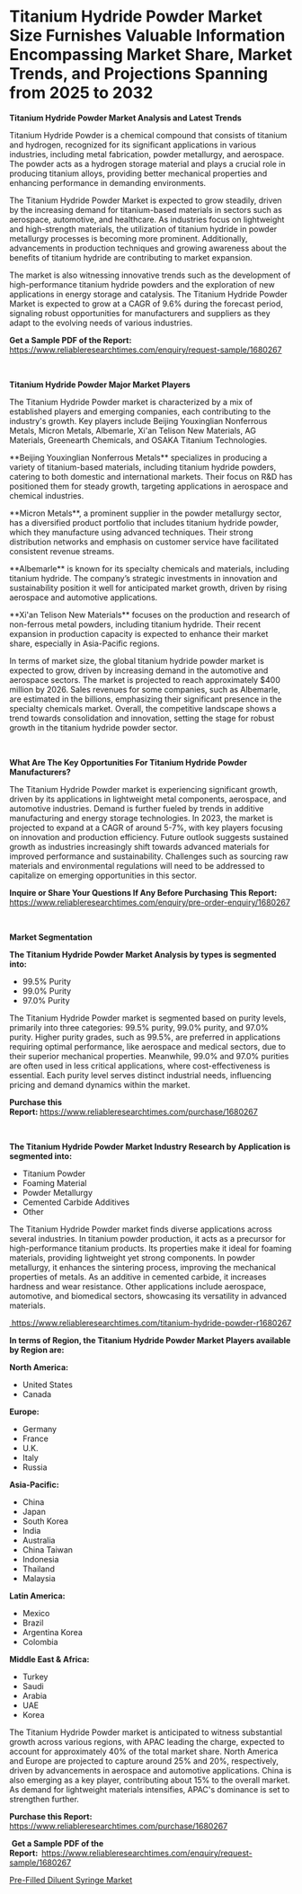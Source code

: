 <p><h1>Titanium Hydride Powder Market Size Furnishes Valuable Information Encompassing Market Share, Market Trends, and Projections Spanning from 2025 to 2032</h1></p><p><strong>Titanium Hydride Powder Market Analysis and Latest Trends</strong></p>
<p><p>Titanium Hydride Powder is a chemical compound that consists of titanium and hydrogen, recognized for its significant applications in various industries, including metal fabrication, powder metallurgy, and aerospace. The powder acts as a hydrogen storage material and plays a crucial role in producing titanium alloys, providing better mechanical properties and enhancing performance in demanding environments.</p><p>The Titanium Hydride Powder Market is expected to grow steadily, driven by the increasing demand for titanium-based materials in sectors such as aerospace, automotive, and healthcare. As industries focus on lightweight and high-strength materials, the utilization of titanium hydride in powder metallurgy processes is becoming more prominent. Additionally, advancements in production techniques and growing awareness about the benefits of titanium hydride are contributing to market expansion.</p><p>The market is also witnessing innovative trends such as the development of high-performance titanium hydride powders and the exploration of new applications in energy storage and catalysis. The Titanium Hydride Powder Market is expected to grow at a CAGR of 9.6% during the forecast period, signaling robust opportunities for manufacturers and suppliers as they adapt to the evolving needs of various industries.</p></p>
<p><strong>Get a Sample PDF of the Report:&nbsp;</strong> <a href="https://www.reliableresearchtimes.com/enquiry/request-sample/1680267?utm_campaign=3579&utm_medium=2&utm_source=Github&utm_content=ia&utm_term=25032025&utm_id=titanium-hydride-powder">https://www.reliableresearchtimes.com/enquiry/request-sample/1680267</a></p>
<p>&nbsp;</p>
<p><strong>Titanium Hydride Powder Major Market Players</strong></p>
<p><p>The Titanium Hydride Powder market is characterized by a mix of established players and emerging companies, each contributing to the industry's growth. Key players include Beijing Youxinglian Nonferrous Metals, Micron Metals, Albemarle, Xi'an Telison New Materials, AG Materials, Greenearth Chemicals, and OSAKA Titanium Technologies.</p><p>**Beijing Youxinglian Nonferrous Metals** specializes in producing a variety of titanium-based materials, including titanium hydride powders, catering to both domestic and international markets. Their focus on R&D has positioned them for steady growth, targeting applications in aerospace and chemical industries.</p><p>**Micron Metals**, a prominent supplier in the powder metallurgy sector, has a diversified product portfolio that includes titanium hydride powder, which they manufacture using advanced techniques. Their strong distribution networks and emphasis on customer service have facilitated consistent revenue streams.</p><p>**Albemarle** is known for its specialty chemicals and materials, including titanium hydride. The company’s strategic investments in innovation and sustainability position it well for anticipated market growth, driven by rising aerospace and automotive applications.</p><p>**Xi'an Telison New Materials** focuses on the production and research of non-ferrous metal powders, including titanium hydride. Their recent expansion in production capacity is expected to enhance their market share, especially in Asia-Pacific regions.</p><p>In terms of market size, the global titanium hydride powder market is expected to grow, driven by increasing demand in the automotive and aerospace sectors. The market is projected to reach approximately $400 million by 2026. Sales revenues for some companies, such as Albemarle, are estimated in the billions, emphasizing their significant presence in the specialty chemicals market. Overall, the competitive landscape shows a trend towards consolidation and innovation, setting the stage for robust growth in the titanium hydride powder sector.</p></p>
<p>&nbsp;</p>
<p><strong>What Are The Key Opportunities For Titanium Hydride Powder Manufacturers?</strong></p>
<p><p>The Titanium Hydride Powder market is experiencing significant growth, driven by its applications in lightweight metal components, aerospace, and automotive industries. Demand is further fueled by trends in additive manufacturing and energy storage technologies. In 2023, the market is projected to expand at a CAGR of around 5-7%, with key players focusing on innovation and production efficiency. Future outlook suggests sustained growth as industries increasingly shift towards advanced materials for improved performance and sustainability. Challenges such as sourcing raw materials and environmental regulations will need to be addressed to capitalize on emerging opportunities in this sector.</p></p>
<p><strong>Inquire or Share Your Questions If Any Before Purchasing This Report:</strong> <a href="https://www.reliableresearchtimes.com/enquiry/pre-order-enquiry/1680267?utm_campaign=3579&utm_medium=2&utm_source=Github&utm_content=ia&utm_term=25032025&utm_id=titanium-hydride-powder">https://www.reliableresearchtimes.com/enquiry/pre-order-enquiry/1680267</a></p>
<p>&nbsp;</p>
<p><strong>Market Segmentation</strong></p>
<p><strong>The Titanium Hydride Powder Market Analysis by types is segmented into:</strong></p>
<p><ul><li>99.5% Purity</li><li>99.0% Purity</li><li>97.0% Purity</li></ul></p>
<p><p>The Titanium Hydride Powder market is segmented based on purity levels, primarily into three categories: 99.5% purity, 99.0% purity, and 97.0% purity. Higher purity grades, such as 99.5%, are preferred in applications requiring optimal performance, like aerospace and medical sectors, due to their superior mechanical properties. Meanwhile, 99.0% and 97.0% purities are often used in less critical applications, where cost-effectiveness is essential. Each purity level serves distinct industrial needs, influencing pricing and demand dynamics within the market.</p></p>
<p><strong>Purchase this Report:&nbsp;</strong><a href="https://www.reliableresearchtimes.com/purchase/1680267?utm_campaign=3579&utm_medium=2&utm_source=Github&utm_content=ia&utm_term=25032025&utm_id=titanium-hydride-powder">https://www.reliableresearchtimes.com/purchase/1680267</a></p>
<p>&nbsp;</p>
<p><strong>The Titanium Hydride Powder Market Industry Research by Application is segmented into:</strong></p>
<p><ul><li>Titanium Powder</li><li>Foaming Material</li><li>Powder Metallurgy</li><li>Cemented Carbide Additives</li><li>Other</li></ul></p>
<p><p>The Titanium Hydride Powder market finds diverse applications across several industries. In titanium powder production, it acts as a precursor for high-performance titanium products. Its properties make it ideal for foaming materials, providing lightweight yet strong components. In powder metallurgy, it enhances the sintering process, improving the mechanical properties of metals. As an additive in cemented carbide, it increases hardness and wear resistance. Other applications include aerospace, automotive, and biomedical sectors, showcasing its versatility in advanced materials.</p></p>
<p><a href="https://www.reliableresearchtimes.com/titanium-hydride-powder-r1680267?utm_campaign=3579&utm_medium=2&utm_source=Github&utm_content=ia&utm_term=25032025&utm_id=titanium-hydride-powder">&nbsp;https://www.reliableresearchtimes.com/titanium-hydride-powder-r1680267</a></p>
<p><strong>In terms of Region, the Titanium Hydride Powder Market Players available by Region are:</strong></p>
<p>
    <p> <strong> North America: </strong>
        <ul>
            <li>United States</li>
            <li>Canada</li>
        </ul>
        </p> 
    <p> <strong> Europe: </strong>
        <ul>
            <li>Germany</li>
            <li>France</li>
            <li>U.K.</li>
            <li>Italy</li>
            <li>Russia</li>
        </ul>
        </p> 
    <p> <strong> Asia-Pacific: </strong>
        <ul>
            <li>China</li>
            <li>Japan</li>
            <li>South Korea</li>
            <li>India</li>
            <li>Australia</li>
            <li>China Taiwan</li>
            <li>Indonesia</li>
            <li>Thailand</li>
            <li>Malaysia</li>
        </ul>
        </p> 
    <p> <strong> Latin America: </strong>
        <ul>
            <li>Mexico</li>
            <li>Brazil</li>
            <li>Argentina Korea</li>
            <li>Colombia</li>
        </ul>
        </p> 
    <p> <strong> Middle East & Africa: </strong>
        <ul>
            <li>Turkey</li>
            <li>Saudi</li>
            <li>Arabia</li>
            <li>UAE</li>
            <li>Korea</li>
        </ul>
    </p>
    </p>
<p><p>The Titanium Hydride Powder market is anticipated to witness substantial growth across various regions, with APAC leading the charge, expected to account for approximately 40% of the total market share. North America and Europe are projected to capture around 25% and 20%, respectively, driven by advancements in aerospace and automotive applications. China is also emerging as a key player, contributing about 15% to the overall market. As demand for lightweight materials intensifies, APAC's dominance is set to strengthen further.</p></p>
<p><strong>Purchase this Report: </strong><a href="https://www.reliableresearchtimes.com/purchase/1680267?utm_campaign=3579&utm_medium=2&utm_source=Github&utm_content=ia&utm_term=25032025&utm_id=titanium-hydride-powder">https://www.reliableresearchtimes.com/purchase/1680267</a></p>
<p>&nbsp;<strong>Get a Sample PDF of the Report:&nbsp;&nbsp;</strong><a href="https://www.reliableresearchtimes.com/enquiry/request-sample/1680267?utm_campaign=3579&utm_medium=2&utm_source=Github&utm_content=ia&utm_term=25032025&utm_id=titanium-hydride-powder">https://www.reliableresearchtimes.com/enquiry/request-sample/1680267</a></p>
<p><strong></strong></p>
<p><p><a href="https://github.com/palenjeppecd/Market-Research-Report-List-1/blob/main/pre-filled-diluent-syringe-market.md?utm_campaign=3579&utm_medium=2&utm_source=Github&utm_content=ia&utm_term=25032025&utm_id=titanium-hydride-powder">Pre-Filled Diluent Syringe Market</a></p></p>